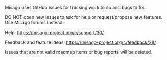 Misago uses GitHub issues for tracking work to do and bugs to fix.

DO NOT open new issues to ask for help or request/propose new features. Use Misago forums instead:

Help: https://misago-project.org/c/support/30/

Feedback and feature ideas: https://misago-project.org/c/feedback/28/

Issues that are not valid roadmap items or bug reports will be deleted.